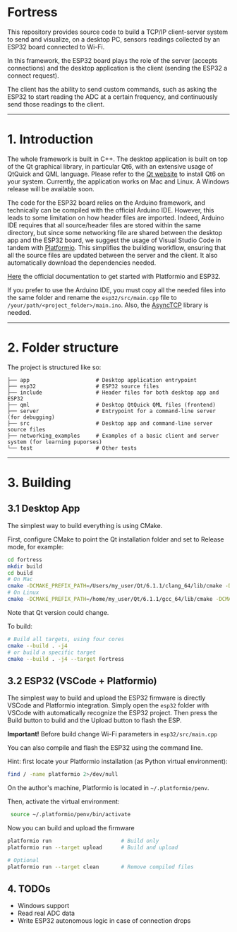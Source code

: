 # Fortress

This repository provides source code to build a TCP/IP client-server system to send and visualize, on a desktop PC,
sensors readings collected by an ESP32 board connected to Wi-Fi.

In this framework, the ESP32 board plays the role of the server (accepts connections) and the desktop application
is the client (sending the ESP32 a connect request). 

The client has the ability to send custom commands, such as asking
the ESP32 to start reading the ADC at a certain frequency, and continuously send those readings to the client.

---
# 1. Introduction
The whole framework is built in C++. The desktop application is built on top of the Qt graphical library, 
in particular Qt6, with an extensive usage of QtQuick and QML language. Please refer to the [Qt website](https://www.qt.io)
to install Qt6 on your system. Currently, the application works on Mac and Linux. A Windows release will be available soon.

The code for the ESP32 board relies on the Arduino framework, and technically can be compiled with the official Arduino IDE.
However, this leads to some limitation on how header files are imported. Indeed, Arduino IDE requires that all source/header
files are stored within the same directory, but since some networking file are shared between the desktop app and the ESP32 board,
we suggest the usage of Visual Studio Code in tandem with [Platformio](https://platformio.org/platformio-ide).
This simplifies the building workflow, ensuring that all the source files are updated between the server and the client.
It also automatically download the dependencies needed.

[Here](https://docs.platformio.org/en/latest/tutorials/espressif32/arduino_debugging_unit_testing.html)
the official documentation to get started with Platformio and ESP32.

If you prefer to use the Arduino IDE, you must copy all the needed files into the same folder and rename the 
`esp32/src/main.cpp` file to `/your/path/<project_folder>/main.ino`. 
Also, the [AsyncTCP](https://github.com/me-no-dev/AsyncTCP) library is needed.


---
# 2. Folder structure

The project is structured like so:
```
├── app                     # Desktop application entrypoint
├── esp32                   # ESP32 source files
├── include                 # Header files for both desktop app and ESP32
├── qml                     # Desktop QtQuick QML files (frontend)
├── server                  # Entrypoint for a command-line server (for debugging)
├── src                     # Desktop app and command-line server source files 
├── networking_examples     # Examples of a basic client and server system (for learning puporses)
└── test                    # Other tests
```

---
# 3. Building
## 3.1 Desktop App
The simplest way to build everything is using CMake.

First, configure CMake to point the Qt installation folder and set to Release mode, for example:

```bash
cd fortress
mkdir build
cd build
# On Mac
cmake -DCMAKE_PREFIX_PATH=/Users/my_user/Qt/6.1.1/clang_64/lib/cmake -DCMAKE_BUILD_TYPE=Release ../
# On Linux
cmake -DCMAKE_PREFIX_PATH=/home/my_user/Qt/6.1.1/gcc_64/lib/cmake -DCMAKE_BUILD_TYPE=Release ../
```

Note that Qt version could change.

To build:

```bash
# Build all targets, using four cores
cmake --build . -j4
# or build a specific target
cmake --build . -j4 --target Fortress
```

## 3.2 ESP32 (VSCode + Platformio)

The simplest way to build and upload the ESP32 firmware is directly VSCode and Platformio integration.
Simply open the `esp32` folder with VSCode with automatically recognize the ESP32 project. Then press the Build button
to build and the Upload button to flash the ESP.

**Important!** Before build change Wi-Fi parameters in `esp32/src/main.cpp`

You can also compile and flash the ESP32 using the command line.

Hint: first locate your Platformio installation (as Python virtual environment):
```bash
find / -name platformio 2>/dev/null
```

On the author's machine, Platformio is located in `~/.platformio/penv`.

Then, activate the virtual environment:

```bash
 source ~/.platformio/penv/bin/activate
```

Now you can build and upload the firmware
```bash
platformio run                      # Build only
platformio run --target upload      # Build and upload

# Optional
platformio run --target clean       # Remove compiled files
```


## 4. TODOs
- Windows support
- Read real ADC data
- Write ESP32 autonomous logic in case of connection drops